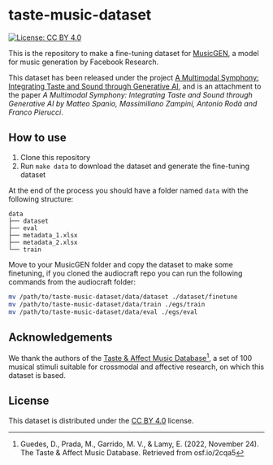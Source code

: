 # taste-music-dataset

[![License: CC BY 4.0](https://img.shields.io/badge/License-CC%20BY%204.0-lightgrey.svg)](https://creativecommons.org/licenses/by/4.0/)

This is the repository to make a fine-tuning dataset for [MusicGEN](https://github.com/facebookresearch/audiocraft/blob/main/docs/MUSICGEN.md), a model for music generation by Facebook Research.

This dataset has been released under the project [A Multimodal Symphony: Integrating Taste and Sound through Generative AI](https://osf.io/xs5jy/), and is an attachment to the paper *A Multimodal Symphony: Integrating Taste and Sound through Generative AI by Matteo Spanio, Massimiliano Zampini, Antonio Rodà and Franco Pierucci*.

## How to use

1. Clone this repository
2. Run `make data` to download the dataset and generate the fine-tuning dataset

At the end of the process you should have a folder named `data` with the following structure:
```
data
├── dataset
├── eval
├── metadata_1.xlsx
├── metadata_2.xlsx
└── train
```

Move to your MusicGEN folder and copy the dataset to make some finetuning, if you cloned the audiocraft repo you can run the following commands from the audiocraft folder:

```bash
mv /path/to/taste-music-dataset/data/dataset ./dataset/finetune
mv /path/to/taste-music-dataset/data/train ./egs/train
mv /path/to/taste-music-dataset/data/eval ./egs/eval
```

## Acknowledgements

We thank the authors of the [Taste & Affect Music Database](https://osf.io/2cqa5/)[^1], a set of 100 musical stimuli suitable for crossmodal and affective research, on which this dataset is based.

## License

This dataset is distributed under the [CC BY 4.0](LICENSE) license.

[^1]: Guedes, D., Prada, M., Garrido, M. V., & Lamy, E. (2022, November 24). The Taste & Affect Music Database. Retrieved from osf.io/2cqa5

